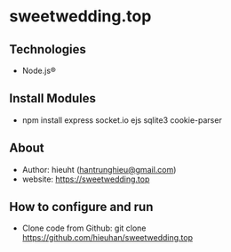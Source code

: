 # sweetwedding.top
## Technologies
- Node.js®
## Install Modules
- npm install express socket.io ejs sqlite3 cookie-parser
## About
- Author: hieuht (hantrunghieu@gmail.com)
- website: https://sweetwedding.top
## How to configure and run
- Clone code from Github: git clone https://github.com/hieuhan/sweetwedding.top